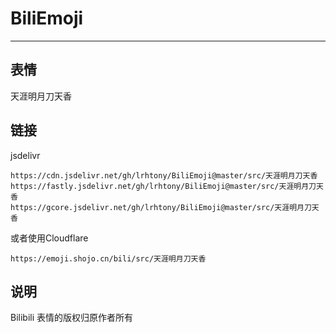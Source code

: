 # BiliEmoji
---
## 表情
天涯明月刀天香
## 链接
jsdelivr
```
https://cdn.jsdelivr.net/gh/lrhtony/BiliEmoji@master/src/天涯明月刀天香
https://fastly.jsdelivr.net/gh/lrhtony/BiliEmoji@master/src/天涯明月刀天香
https://gcore.jsdelivr.net/gh/lrhtony/BiliEmoji@master/src/天涯明月刀天香
```
或者使用Cloudflare
```
https://emoji.shojo.cn/bili/src/天涯明月刀天香
```
## 说明
Bilibili 表情的版权归原作者所有
